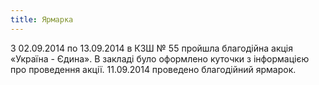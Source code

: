 ```yaml
---
title: Ярмарка
---
```


З 02.09.2014 по 13.09.2014 в КЗШ № 55 пройшла благодійна акція «Україна - Єдина». В закладі було оформлено куточки з інформацією про проведення акції. 11.09.2014 проведено благодійний ярмарок.

<slideshow id="72157647249551860"></slideshow>
